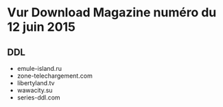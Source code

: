 # Vur Download Magazine numéro du 12 juin 2015

## DDL

- emule-island.ru
- zone-telechargement.com
- libertyland.tv
- wawacity.su
- series-ddl.com

